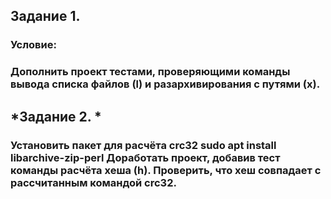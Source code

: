## Задание 1.

### Условие: 
### Дополнить проект тестами, проверяющими команды вывода списка файлов (l) и разархивирования с путями (x).

## *Задание 2. *

### Установить пакет для расчёта crc32 sudo apt install libarchive-zip-perl Доработать проект, добавив тест команды расчёта хеша (h). Проверить, что хеш совпадает с рассчитанным командой crc32.

